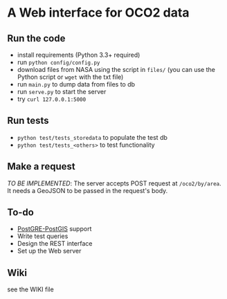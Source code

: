 # A Web interface for OCO2 data

## Run the code
* install requirements (Python 3.3+ required)
* run `python config/config.py`
* download files from NASA using the script in `files/` (you can use the Python script or `wget` with the txt file)
* run `main.py` to dump data from files to db
* run `serve.py` to start the server
* try `curl 127.0.0.1:5000`

## Run tests
* `python test/tests_storedata` to populate the test db
* `python test/tests_<others>` to test functionality

## Make a request
*TO BE IMPLEMENTED*: The server accepts POST request at `/oco2/by/area`. It needs a GeoJSON to be passed in the request's body.

## To-do
* [PostGRE-PostGIS](http://postgis.net/) support
* Write test queries
* Design the REST interface
* Set up the Web server

## Wiki
see the WIKI file